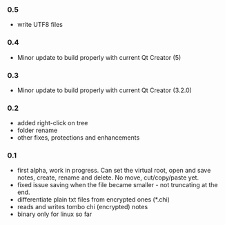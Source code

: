### 0.5
* write UTF8 files

### 0.4
* Minor update to build properly with current Qt Creator (5)

### 0.3
* Minor update to build properly with current Qt Creator (3.2.0)

### 0.2
* added right-click on tree
* folder rename
* other fixes, protections and enhancements

### 0.1
* first alpha, work in progress. Can set the virtual root, open and save notes, create, rename and delete. No move, cut/copy/paste yet.
* fixed issue saving when the file became smaller - not truncating at the end.
* differentiate plain txt files from encrypted ones (*.chi)
* reads and writes tombo chi (encrypted) notes
* binary only for linux so far